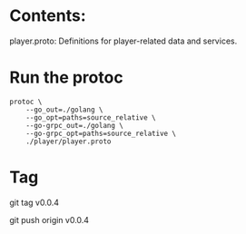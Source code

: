 # Contents:

player.proto: Definitions for player-related data and services.

# Run the protoc

```
protoc \
    --go_out=./golang \
    --go_opt=paths=source_relative \
    --go-grpc_out=./golang \
    --go-grpc_opt=paths=source_relative \
    ./player/player.proto
```

# Tag

git tag v0.0.4

git push origin v0.0.4 
